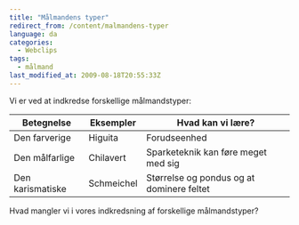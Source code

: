 ```yaml
---
title: "Målmandens typer"
redirect_from: /content/malmandens-typer
language: da
categories:
  - Webclips
tags:
  - målmand
last_modified_at: 2009-08-18T20:55:33Z
---
```


Vi er ved at indkredse forskellige målmandstyper:

| Betegnelse       | Eksempler  | Hvad kan vi lære?                         |
|------------------|------------|-------------------------------------------|
| Den farverige    | Higuita    | Forudseenhed                              |
| Den målfarlige   | Chilavert  | Sparketeknik kan føre meget med sig       |
| Den karismatiske | Schmeichel | Størrelse og pondus og at dominere feltet |

Hvad mangler vi i vores indkredsning af forskellige målmandstyper?